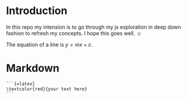 # Introduction
In this repo my intension is to go through my js exploration in deep down fashion to refresh my concepts. I hope this goes well. ☺️

The equation of a line is $y = mx + c$.
 # Markdown
    ```{=latex}
    \textcolor{red}{your text here}
    ```